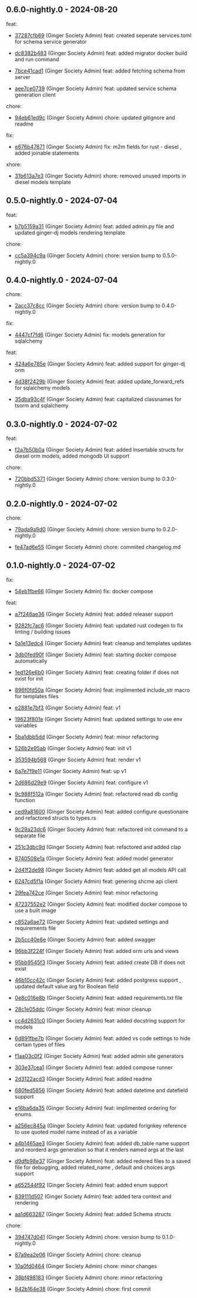 ## 0.6.0-nightly.0 - 2024-08-20
feat:
 - [37287cfb69](37287cfb698f150a1ed7ded0a8cbe58424b8605e) (Ginger Society Admin) feat: created seperate services.toml for schema service generator
	
 - [dc8382b483](dc8382b483fa6275c081d1780d6ca2bbca93a10f) (Ginger Society Admin) feat: added migrator docker build and run command
	
 - [7bce41cad1](7bce41cad17446e74b2f3d59c00ed9b5412b89f6) (Ginger Society Admin) feat: added fetching schema from server
	
 - [aee7ce0739](aee7ce0739a78815fe9612428c7c9115259db861) (Ginger Society Admin) feat: updated service schema generation client
	
chore:
 - [94eb61ed9c](94eb61ed9cdbda6b8a1d91c5527c01729031838e) (Ginger Society Admin) chore: updated gitignore and readme
	
fix:
 - [e676b47671](e676b476717b312d243499aa007fb5731838b7c8) (Ginger Society Admin) fix: m2m fields for rust - diesel , added joinable statements
	
xhore:
 - [31b613a7e3](31b613a7e3ce3d7d2fcf8f4702b250b805c576c3) (Ginger Society Admin) xhore: removed unused imports in diesel models template
	
## 0.5.0-nightly.0 - 2024-07-04
feat:
 - [b7b5159a31](b7b5159a31eb0b620220b74e6d98af788cc1f696) (Ginger Society Admin) feat: added admin.py file and updated ginger-dj models rendering template
	
chore:
 - [cc5a394c9a](cc5a394c9ab8b0d01e1c14281f4b67646f761af5) (Ginger Society Admin) chore: version bump to 0.5.0-nightly.0
	
## 0.4.0-nightly.0 - 2024-07-04
chore:
 - [2acc37c8cc](2acc37c8cc49b708aeaadf882d51a1ea16e926f7) (Ginger Society Admin) chore: version bump to 0.4.0-nightly.0
	
fix:
 - [4447cf7fd6](4447cf7fd6817a1fbfff69eb2a728b10d850ebf2) (Ginger Society Admin) fix: models generation for sqlalchemy
	
feat:
 - [424a6e785e](424a6e785e40c47d6153b86c7137588d7e99b1c1) (Ginger Society Admin) feat: added support for ginger-dj orm
	
 - [4d38f2429b](4d38f2429b6571d3f2cad8bfb16e4db6270d1cc2) (Ginger Society Admin) feat: added update_forward_refs for sqlalchemy models
	
 - [35dba93c4f](35dba93c4fabed82921f516cc5225c4c60ce19c7) (Ginger Society Admin) feat: capitalized classnames for tsorm and sqlalchemy
	
## 0.3.0-nightly.0 - 2024-07-02
feat:
 - [f2a7b50b0a](f2a7b50b0a80c72e83856158783813c3d3db20eb) (Ginger Society Admin) feat: added Insertable structs for diesel orm models, added mongodb UI support
	
chore:
 - [720bbd5371](720bbd5371d7ef313dcbf11cf6d29ce314ba57f4) (Ginger Society Admin) chore: version bump to 0.3.0-nightly.0
	
## 0.2.0-nightly.0 - 2024-07-02
chore:
 - [79ada9a9d0](79ada9a9d074d76b6b54543b21b6e9c4c10378d0) (Ginger Society Admin) chore: version bump to 0.2.0-nightly.0
	
 - [fe47ad6e55](fe47ad6e552d0d06eff4e9a4b99907348f821be6) (Ginger Society Admin) chore: commited changelog.md
	
## 0.1.0-nightly.0 - 2024-07-02
fix:
 - [54eb1fbe66](54eb1fbe66b695ee3be5648e62a51995cee07b0b) (Ginger Society Admin) fix: docker compose
	
feat:
 - [a7f246ae36](a7f246ae36bdf5048f76f8053b3adbcf91feb16c) (Ginger Society Admin) feat: added releaser support
	
 - [9282fc7ac6](9282fc7ac6a7f4f1cbbce8d2ee3f4b452f9f5afb) (Ginger Society Admin) feat: updated rust codegen to fix linting / building issues
	
 - [5a1e13edc4](5a1e13edc4f09220c7d91db7ac79013ac30deb4e) (Ginger Society Admin) feat: cleanup and templates updates
	
 - [3db0fed90f](3db0fed90fe0024109aaa6089d203e5fddd1574e) (Ginger Society Admin) feat: starting docker compose automatically
	
 - [1ed126e6b0](1ed126e6b01f25675b060afb3bb9d13afeaf3279) (Ginger Society Admin) feat: creating folder if does not exist for init
	
 - [896f0fd50a](896f0fd50a90e3063d0b2b0f4b4be122d99520ca) (Ginger Society Admin) feat: implimented include_str macro for templates files
	
 - [e2881e7bf3](e2881e7bf3347b3dedfadb1eb20576b322deb158) (Ginger Society Admin) feat: v1
	
 - [19623f801e](19623f801ee3e0825dfa25221990a22cb4d80409) (Ginger Society Admin) feat: updated settings to use env variables
	
 - [5ba1dbb5dd](5ba1dbb5dd971c4206cc78cb8fd3e4e9cd91b3e8) (Ginger Society Admin) feat: minor refactoring
	
 - [526b2e95ab](526b2e95ab83baf7e58a6ff182c6c0a80e0c4ec5) (Ginger Society Admin) feat: init v1
	
 - [353594b568](353594b56851d5f1401a015f1aa1d0ca2e78929e) (Ginger Society Admin) feat: render v1
	
 - [6a7e7f9e11](6a7e7f9e11d47da90ea0c7700254afdd0d386ccd) (Ginger Society Admin) feat: up v1
	
 - [2d686d29e9](2d686d29e923fde491eedf00eba84712385cdb7c) (Ginger Society Admin) feat: configure v1
	
 - [9c988f512a](9c988f512a8454b164010b23831e902d2168040e) (Ginger Society Admin) feat: refactored read db config function
	
 - [ced9a81600](ced9a816000cc4a8fbb512f88325d177b6eba726) (Ginger Society Admin) feat: added configure questionaire and refactored structs to types.rs
	
 - [9c29a23dc6](9c29a23dc6ff9c3679a9ab87abff0af7cc0a6dd0) (Ginger Society Admin) feat: refactored init command to a separate file
	
 - [251c3dbc9d](251c3dbc9dc3f42e76bad77854d5ebd706c8aa2f) (Ginger Society Admin) feat: refactored and added clap
	
 - [8740508e1a](8740508e1a0f15db294af8753b1d1bbf3e75c183) (Ginger Society Admin) feat: added model generator
	
 - [2d41f2de98](2d41f2de98b3a0b1f13be1c02003a062164d7c30) (Ginger Society Admin) feat: added get all models API call
	
 - [6247cd5f1a](6247cd5f1ab0a963a9729495a2d7ffc4b7fdd570) (Ginger Society Admin) feat: genering shcme api client
	
 - [29fea742ce](29fea742ce5bda11eaffa9b68cfc2353635d3d2d) (Ginger Society Admin) feat: minor refactoring
	
 - [47237552e2](47237552e26dbd0c8b3aad595f1937b0ed30b8a2) (Ginger Society Admin) feat: modified docker compose to use a built image
	
 - [c852a6ae72](c852a6ae725c3f40634661da4246bb7ac82bce2f) (Ginger Society Admin) feat: updated settings and requirements file
	
 - [2b5cc40e6e](2b5cc40e6ec64a233791db52833787f7f2787ba5) (Ginger Society Admin) feat: added swagger
	
 - [96bb3f224f](96bb3f224f094424edb26184b38f558b5ca4c9aa) (Ginger Society Admin) feat: added orm urls and views
	
 - [95bb9545f3](95bb9545f305320a04fe4396693aff5fb639767e) (Ginger Society Admin) feat: added create DB if does not exist
	
 - [46b10cc42c](46b10cc42c5182bf651d410addb2fff7592a0fe6) (Ginger Society Admin) feat: added postgress support , updated default value arg for Boolean field
	
 - [0e8c016e8b](0e8c016e8bc1dba71be058890aa33e2b6175b8eb) (Ginger Society Admin) feat: added requirements.txt file
	
 - [28c1e05ddc](28c1e05ddcf346a51d7f1f2053d5fc9ddedcaec6) (Ginger Society Admin) feat: minor cleanup
	
 - [cc4d2631c0](cc4d2631c0bd3ec132cdc27354a27be93d5c53d8) (Ginger Society Admin) feat: added docstring support for models
	
 - [6d891fbe7b](6d891fbe7b1984e9cb2c57f6e819c04119772b97) (Ginger Society Admin) feat: added vs code settings to hide certain types of files
	
 - [f1aa03c0f2](f1aa03c0f27428aad7566b10fd59281759316693) (Ginger Society Admin) feat: added admin site generators
	
 - [303e37cea1](303e37cea157fc929f2bd9a2336af48f302d6601) (Ginger Society Admin) feat: added compose runner
	
 - [2d3122acd3](2d3122acd38a113f1a3a3c07ab7deffe19c57d99) (Ginger Society Admin) feat: added readme
	
 - [680fed5856](680fed5856c4213ee319453402816a3dc90fe02d) (Ginger Society Admin) feat: added datetime and datefield support
	
 - [e16ba6da35](e16ba6da35fc1909544d4a5f4b29e60ab6db23a5) (Ginger Society Admin) feat: implimented ordering for enums
	
 - [a256ec845a](a256ec845a5c836198c47de82623f293eb6a9960) (Ginger Society Admin) feat: updated forignkey reference to use quoted model name instead of as a variable
	
 - [a4b1465ae3](a4b1465ae3ba801f2b85ffbabe2977e28cd96c68) (Ginger Society Admin) feat: added db_table name support and reorderd args generation so that it renders named args at the last
	
 - [d9dfb98e37](d9dfb98e37081adc97f9440b73e846320b12a566) (Ginger Society Admin) feat: added redered files to a saved file for debugging, added related_name , default and choices args support
	
 - [a652544f92](a652544f92e939c328bd7eaa381eff4b0d0a663b) (Ginger Society Admin) feat: added enum support
	
 - [839111d507](839111d507b9053dc35f724d5fa4806fbf0e79c2) (Ginger Society Admin) feat: added tera context and rendering
	
 - [aa1d663287](aa1d663287346cd278fbacb06bddafd8c9ed38ba) (Ginger Society Admin) feat: added Schema structs
	
chore:
 - [394747d041](394747d0416b12a653043330993edb82b54c34da) (Ginger Society Admin) chore: version bump to 0.1.0-nightly.0
	
 - [87a9ea2e06](87a9ea2e068093a458b7283901763ffd500a7acb) (Ginger Society Admin) chore: cleanup
	
 - [10a0fd0464](10a0fd04640a6309d2a1748dd822f4c879498197) (Ginger Society Admin) chore: minor changes
	
 - [38bf498183](38bf498183b56a4021fdb87fb45e9329bea8f814) (Ginger Society Admin) chore: minor refactoring
	
 - [842b164e38](842b164e38905270c4591f17fbcb818b180ad825) (Ginger Society Admin) chore: first commit
	
